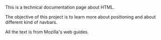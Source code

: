 This is a technical documentation page about HTML.

The objective of this project is to learn more about positioning and about different kind of navbars.

All the text is from Mozilla's web guides.